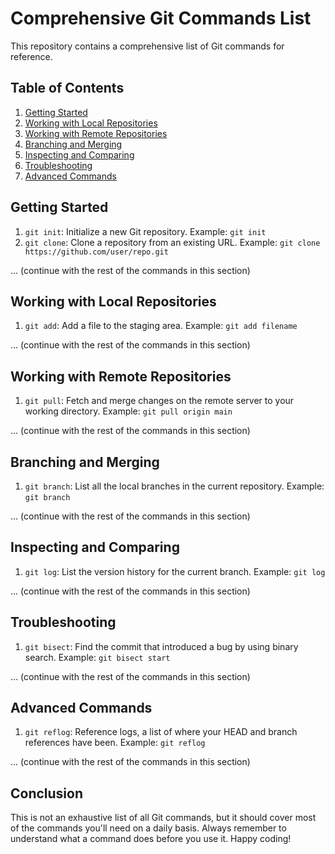 # Comprehensive Git Commands List

This repository contains a comprehensive list of Git commands for reference.

## Table of Contents

1. [Getting Started](#getting-started)
2. [Working with Local Repositories](#working-with-local-repositories)
3. [Working with Remote Repositories](#working-with-remote-repositories)
4. [Branching and Merging](#branching-and-merging)
5. [Inspecting and Comparing](#inspecting-and-comparing)
6. [Troubleshooting](#troubleshooting)
7. [Advanced Commands](#advanced-commands)

## Getting Started

1. `git init`: Initialize a new Git repository. Example: `git init`
2. `git clone`: Clone a repository from an existing URL. Example: `git clone https://github.com/user/repo.git`

... (continue with the rest of the commands in this section)

## Working with Local Repositories

1. `git add`: Add a file to the staging area. Example: `git add filename`

... (continue with the rest of the commands in this section)

## Working with Remote Repositories

1. `git pull`: Fetch and merge changes on the remote server to your working directory. Example: `git pull origin main`

... (continue with the rest of the commands in this section)

## Branching and Merging

1. `git branch`: List all the local branches in the current repository. Example: `git branch`

... (continue with the rest of the commands in this section)

## Inspecting and Comparing

1. `git log`: List the version history for the current branch. Example: `git log`

... (continue with the rest of the commands in this section)

## Troubleshooting

1. `git bisect`: Find the commit that introduced a bug by using binary search. Example: `git bisect start`

... (continue with the rest of the commands in this section)

## Advanced Commands

1. `git reflog`: Reference logs, a list of where your HEAD and branch references have been. Example: `git reflog`

... (continue with the rest of the commands in this section)

## Conclusion

This is not an exhaustive list of all Git commands, but it should cover most of the commands you'll need on a daily basis. Always remember to understand what a command does before you use it. Happy coding!
